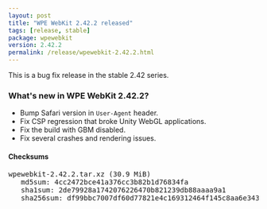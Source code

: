 ```yaml
---
layout: post
title: "WPE WebKit 2.42.2 released"
tags: [release, stable]
package: wpewebkit
version: 2.42.2
permalink: /release/wpewebkit-2.42.2.html
---
```


This is a bug fix release in the stable 2.42 series.

### What's new in WPE WebKit 2.42.2?

- Bump Safari version in `User-Agent` header.
- Fix CSP regression that broke Unity WebGL applications.
- Fix the build with GBM disabled.
- Fix several crashes and rendering issues.

#### Checksums

<pre>
wpewebkit-2.42.2.tar.xz (30.9 MiB)
   md5sum: 4cc2472bce41a376cc3b82b1d76834fa
   sha1sum: 2de79928a1742076226470b821239db88aaaa9a1
   sha256sum: df99bbc7007df60d77821e4c169312464f145c8aa6e34398a43da36a857285e8
</pre>
